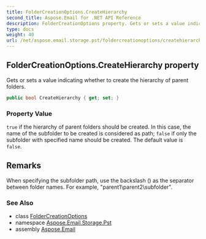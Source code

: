 ```yaml
---
title: FolderCreationOptions.CreateHierarchy
second_title: Aspose.Email for .NET API Reference
description: FolderCreationOptions property. Gets or sets a value indicating whether to create the hierarchy of parent folders
type: docs
weight: 40
url: /net/aspose.email.storage.pst/foldercreationoptions/createhierarchy/
---
```

## FolderCreationOptions.CreateHierarchy property

Gets or sets a value indicating whether to create the hierarchy of parent folders.

```csharp
public bool CreateHierarchy { get; set; }
```

### Property Value

`true` if the hierarchy of parent folders should be created. In this case, the name of the subfolder to be created is considered as path; `false` if only the subfolder with specified name should be created. The default value is `false`.

## Remarks

When specifying the subfolder path, use the backslash (\) as the separator between folder names. For example, "parent1\parent2\subfolder".

### See Also

* class [FolderCreationOptions](../)
* namespace [Aspose.Email.Storage.Pst](../../foldercreationoptions/)
* assembly [Aspose.Email](../../../)


